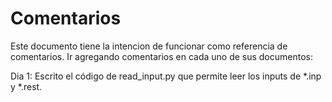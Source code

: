 # Comentarios

Este documento tiene la intencion de funcionar como referencia de comentarios.
Ir agregando comentarios en cada uno de sus documentos:


Dia 1:
Escrito el código de read\_input.py que permite leer los inputs de \*.inp y \*.rest.
